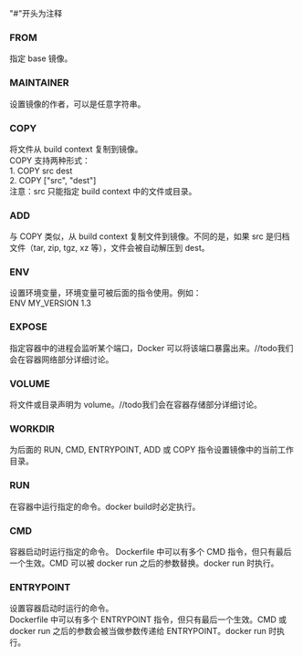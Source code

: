 "\#"开头为注释

### FROM
指定 base 镜像。

### MAINTAINER
设置镜像的作者，可以是任意字符串。

### COPY
将文件从 build context 复制到镜像。  
COPY 支持两种形式：  
    1. COPY src dest  
    2. COPY ["src", "dest"]  
注意：src 只能指定 build context 中的文件或目录。

### ADD
与 COPY 类似，从 build context 复制文件到镜像。不同的是，如果 src 是归档文件（tar, zip, tgz, xz 等），文件会被自动解压到 dest。

### ENV
设置环境变量，环境变量可被后面的指令使用。例如：  
ENV MY_VERSION 1.3

### EXPOSE
指定容器中的进程会监听某个端口，Docker 可以将该端口暴露出来。//todo我们会在容器网络部分详细讨论。

### VOLUME
将文件或目录声明为 volume。//todo我们会在容器存储部分详细讨论。

### WORKDIR
为后面的 RUN, CMD, ENTRYPOINT, ADD 或 COPY 指令设置镜像中的当前工作目录。

### RUN
在容器中运行指定的命令。docker build时必定执行。

### CMD
容器启动时运行指定的命令。
Dockerfile 中可以有多个 CMD 指令，但只有最后一个生效。CMD 可以被 docker run 之后的参数替换。docker run 时执行。

### ENTRYPOINT
设置容器启动时运行的命令。  
Dockerfile 中可以有多个 ENTRYPOINT 指令，但只有最后一个生效。CMD 或 docker run 之后的参数会被当做参数传递给 ENTRYPOINT。docker run 时执行。
